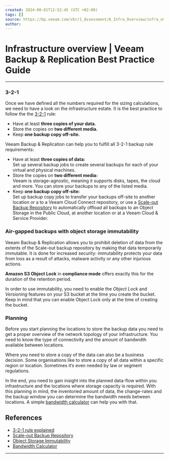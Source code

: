 ```yaml
---
created: 2024-08-01T12:52:45 (UTC +02:00)
tags: []
source: https://bp.veeam.com/vbr/1_Assessment/A_Infra_Overview/infra_overview.html
author: 
---
```


# Infrastructure overview | Veeam Backup & Replication Best Practice Guide

---
### [](https://bp.veeam.com/vbr/1_Assessment/A_Infra_Overview/infra_overview.html#3-2-1)3-2-1

Once we have defined all the numbers required for the sizing calculations, we need to have a look on the infrastructure estate. It is the best practice to follow the the [3-2-1](https://www.veeam.com/blog/how-to-follow-the-3-2-1-backup-rule-with-veeam-backup-replication.html) rule:

-   Have at least **three copies of your data.**
-   Store the copies on **two different media.**
-   Keep **one backup copy off-site.**

Veeam Backup & Replication can help you to fulfill all 3-2-1 backup rule requirements:

-   Have at least **three copies of data:**  
    Set up several backup jobs to create several backups for each of your virtual and physical machines.
-   Store the copies on **two different media:**  
    Veeam is storage-agnostic, meaning it supports disks, tapes, the cloud and more. You can store your backups to any of the listed media.
-   Keep **one backup copy off-site:**  
    Set up backup copy jobs to transfer your backups off-site to another location or a to a Veeam Cloud Connect repository, or use a [Scale-out Backup Repository](https://www.veeam.com/blog/5-reasons-why-sobr.html) to automatically offload all backups to an Object Storage in the Public Cloud, at another location or at a Veeam Cloud & Service Provider.

### [](https://bp.veeam.com/vbr/1_Assessment/A_Infra_Overview/infra_overview.html#air-gapped-backups-with-object-storage-immutability)Air-gapped backups with object storage immutability

Veeam Backup & Replication allows you to prohibit deletion of data from the extents of the Scale-out backup repository by making that data temporarily immutable. It is done for increased security: immutability protects your data from loss as a result of attacks, malware activity or any other injurious actions.

**Amazon S3 Object Lock** in **compliance mode** offers exactly this for the duration of the retention period.

In order to use immutability, you need to enable the _Object Lock_ and _Versioning_ features on your S3 bucket at the time you create the bucket. Keep in mind that you can enable Object Lock only at the time of creating the bucket.

### [](https://bp.veeam.com/vbr/1_Assessment/A_Infra_Overview/infra_overview.html#planning)Planning

Before you start planning the locations to store the backup data you need to get a proper overview of the network topology of your infrastructure. You need to know the type of connectivity and the amount of bandwidth available between locations.

Where you need to store a copy of the data can also be a business decision. Some organisations like to store a copy of all data within a specific region or location. Sometimes it’s even needed by law or segment regulations.

In the end, you need to gain insight into the planned data-flow within you infrastructure and the locations where storage capacity is required. With this planning in mind, the inventoried amount of data, the change-rates and the backup window you can determine the bandwidth needs between locations. A simple [bandwidth calculator](http://rps.dewin.me/bandwidth/) can help you with that.

## [](https://bp.veeam.com/vbr/1_Assessment/A_Infra_Overview/infra_overview.html#references)References

-   [3-2-1 rule explained](https://www.veeam.com/blog/how-to-follow-the-3-2-1-backup-rule-with-veeam-backup-replication.html)
-   [Scale-out Backup Repository](https://www.veeam.com/blog/5-reasons-why-sobr.html)
-   [Object Storage Immutability](https://www.veeam.com/blog/air-gapped-object-storage-cloud-tier-immutability.html)
-   [Bandwidth Calculator](http://rps.dewin.me/bandwidth/)

___
